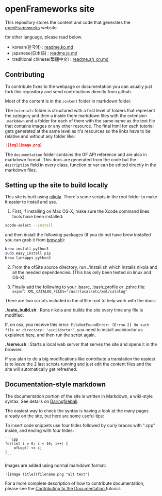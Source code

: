 # openFrameworks site

This repository stores the content and code that generates the [openFrameworks](http://openFrameworks.cc/) website.

for other language, please read below.

- korean(한국어) : [readme.ko.md](readme.ko.md)
- japanese(日本語) : [readme.ja.md](readme.ja.md)
- traditional chinese(繁體中文) : [readme.zh_cn.md](readme.zh_cn.md)

## Contributing

To contribute fixes to the webpage or documentation you can usually just fork this repository and send contributions directly from github.

Most of the content is in the `content` folder in markdown folder.

The `tutorials` folder is structured with a first level of folders that represent the category and then a inside them markdown files with the extension `.markdown` and a folder for each of them with the same name as the text file that contains images or any other resource. The final html for each tutorial gets generated at the same level as it's resources so the links have to be relative and without any folder like:

```md
![img](image.png)
```

The `documentation` folder contains the OF API reference and are also in markdown format. This docs are generated from the code but the `description` field in every class, function or var can be edited directly in the markdown files.

## Setting up the site to build locally

This site is built using [nikola](https://getnikola.com). There's some scripts in the root folder to make it easier to install and use.

1. First, if installing on Mac OS-X, make sure the Xcode command lines tools have been installed:

  ```bash
  xcode-select --install
  ```
  and then install the following packages (If you do not have brew installed you can grab it from [brew.sh](http://brew.sh/)):

  ```bash
  brew install python3
  sudo easy_install pip
  brew linkapps python3
  ```

2. From the ofSite source directory, run ./install.sh which installs nikola and all the needed dependencies. (This has only been tested on linux and OS-X). 

3. Finally add the following to your .basrc, .bash_profile or .zshrc file:
  `export XML_CATALOG_FILES="/usr/local/etc/xml/catalog"`

There are two scripts included in the ofSite root to help work with the docs:

**./auto_build.sh** : Runs nikola and builds the site every time any file is modified.

If, on osx, you receive this error: `FileNotFoundError: [Errno 2] No such file or directory: 'asciidoctor'`, you need to install asciidoctor as explained [here](http://asciidoctor.org/docs/install-asciidoctor-macosx/), and then run the script again.

**./serve.sh** : Starts a local web server that serves the site and opens it in the browser.

If you plan to do a big modifications like contribute a translation the easiest is to leave the 2 last scripts running and just edit the content files and the site will automatically get refreshed.

## Documentation-style markdown

The documentation portion of the site is written in Markdown, a wiki-style syntax. See details on [Daringfireball](http://daringfireball.net/projects/markdown/).

The easiest way to check the syntax is having a look at the many pages already on the site, but here are some useful tips:

To insert code snippets use four tildes followed by curly braces with ".cpp" inside, and ending with four tildes:

	```cpp
	for(int i = 0; i < 16; i++) {
		ofLog() << i;
	}
	```


Images are added using normal markdown format:

    ![Image Title](filename.png "alt text")

For a more complete description of how to contribute documentation, please see the [Contributing to the Documentation ](http://openframeworks.cc/learning/08_other/contributing/) tutorial.

